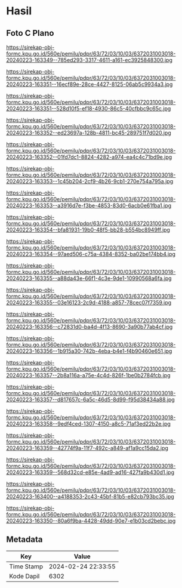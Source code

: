 # Hasil

## Foto C Plano

https://sirekap-obj-formc.kpu.go.id/560e/pemilu/pdpr/63/72/03/10/03/6372031003018-20240223-163349--785ed293-3317-4611-a161-ec3925848300.jpg

https://sirekap-obj-formc.kpu.go.id/560e/pemilu/pdpr/63/72/03/10/03/6372031003018-20240223-163351--16ecf89e-28ce-4427-8125-06ab5c9934a3.jpg

https://sirekap-obj-formc.kpu.go.id/560e/pemilu/pdpr/63/72/03/10/03/6372031003018-20240223-163351--528d10f5-ef18-4930-86c5-40cfbbc9c65c.jpg

https://sirekap-obj-formc.kpu.go.id/560e/pemilu/pdpr/63/72/03/10/03/6372031003018-20240223-163352--ed23697a-128b-4811-bc45-289751f7d020.jpg

https://sirekap-obj-formc.kpu.go.id/560e/pemilu/pdpr/63/72/03/10/03/6372031003018-20240223-163352--01fd7dc1-8824-4282-a974-ea4c4c71bd9e.jpg

https://sirekap-obj-formc.kpu.go.id/560e/pemilu/pdpr/63/72/03/10/03/6372031003018-20240223-163353--1c45b204-2cf9-4b26-9cb1-270e754a795a.jpg

https://sirekap-obj-formc.kpu.go.id/560e/pemilu/pdpr/63/72/03/10/03/6372031003018-20240223-163353--a3916d7e-f3be-4853-83d0-6acb0e61fba1.jpg

https://sirekap-obj-formc.kpu.go.id/560e/pemilu/pdpr/63/72/03/10/03/6372031003018-20240223-163354--bfa81931-19b0-48f5-bb28-b554bc8949ff.jpg

https://sirekap-obj-formc.kpu.go.id/560e/pemilu/pdpr/63/72/03/10/03/6372031003018-20240223-163354--97aed506-c75a-4384-8352-ba02be174bb4.jpg

https://sirekap-obj-formc.kpu.go.id/560e/pemilu/pdpr/63/72/03/10/03/6372031003018-20240223-163355--a88da43e-66f1-4c3e-9de1-10990568a6fa.jpg

https://sirekap-obj-formc.kpu.go.id/560e/pemilu/pdpr/63/72/03/10/03/6372031003018-20240223-163355--03e16123-2c9d-4188-a857-78cec07f7359.jpg

https://sirekap-obj-formc.kpu.go.id/560e/pemilu/pdpr/63/72/03/10/03/6372031003018-20240223-163356--c72831d0-ba4d-4f13-8690-3a90b77ab4cf.jpg

https://sirekap-obj-formc.kpu.go.id/560e/pemilu/pdpr/63/72/03/10/03/6372031003018-20240223-163356--1b915a30-742b-4eba-b4e1-f4b90460e651.jpg

https://sirekap-obj-formc.kpu.go.id/560e/pemilu/pdpr/63/72/03/10/03/6372031003018-20240223-163357--2b8a116a-a75e-4c4d-826f-1be0b2784fcb.jpg

https://sirekap-obj-formc.kpu.go.id/560e/pemilu/pdpr/63/72/03/10/03/6372031003018-20240223-163357--d817657c-6a5c-46d5-8d99-f95d38434a88.jpg

https://sirekap-obj-formc.kpu.go.id/560e/pemilu/pdpr/63/72/03/10/03/6372031003018-20240223-163358--9edf4ced-1307-4150-a8c5-71af3ed22b2e.jpg

https://sirekap-obj-formc.kpu.go.id/560e/pemilu/pdpr/63/72/03/10/03/6372031003018-20240223-163359--42774f9a-11f7-492c-a849-af1a9cc15da2.jpg

https://sirekap-obj-formc.kpu.go.id/560e/pemilu/pdpr/63/72/03/10/03/6372031003018-20240223-163359--568d32cd-e85e-4ad9-ad16-427fa9b430d1.jpg

https://sirekap-obj-formc.kpu.go.id/560e/pemilu/pdpr/63/72/03/10/03/6372031003018-20240223-163400--a4188353-2c43-45bf-81b5-e82cb793bc35.jpg

https://sirekap-obj-formc.kpu.go.id/560e/pemilu/pdpr/63/72/03/10/03/6372031003018-20240223-163350--80a6f9ba-4428-49dd-90e7-e1b03cd2bebc.jpg


## Metadata

| Key        | Value               |
| ---------- | ------------------- |
| Time Stamp | 2024-02-24 22:33:55 |
| Kode Dapil | 6302                |



